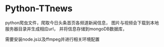 # Python-TTnews
python爬虫文件，爬取今日头条首页各频道新闻信息，
图片与视频会下载到本地服务器目录并生成相应url，
并将信息存储到mongoDB数据库，

需要安装node.js以及ffmpeg并进行相关环境配置
